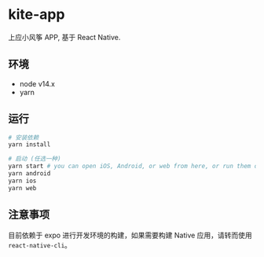 # kite-app

上应小风筝 APP, 基于 React Native.

## 环境

- node v14.x
- yarn

## 运行

```zsh
# 安装依赖
yarn install

# 启动 (任选一种)
yarn start # you can open iOS, Android, or web from here, or run them directly with the commands below.
yarn android
yarn ios
yarn web
```

## 注意事项

目前依赖于 expo 进行开发环境的构建，如果需要构建 Native 应用，请转而使用`react-native-cli`。
